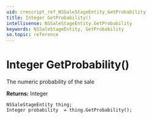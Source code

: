 ```yaml
---
uid: crmscript_ref_NSSaleStageEntity_GetProbability
title: Integer GetProbability()
intellisense: NSSaleStageEntity.GetProbability
keywords: NSSaleStageEntity, GetProbability
so.topic: reference
---
```


# Integer GetProbability()

The numeric probability of the sale

**Returns:** Integer

```crmscript
NSSaleStageEntity thing;
Integer probability  = thing.GetProbability();
```

